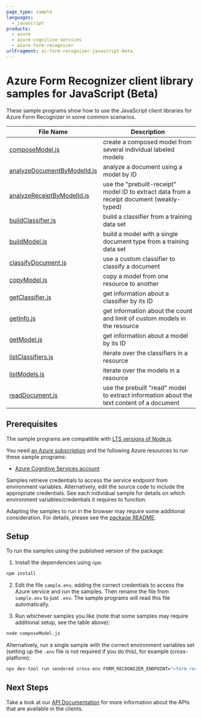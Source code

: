 ```yaml
---
page_type: sample
languages:
  - javascript
products:
  - azure
  - azure-cognitive-services
  - azure-form-recognizer
urlFragment: ai-form-recognizer-javascript-beta
---
```


# Azure Form Recognizer client library samples for JavaScript (Beta)

These sample programs show how to use the JavaScript client libraries for Azure Form Recognizer in some common scenarios.

| **File Name**                                           | **Description**                                                                            |
| ------------------------------------------------------- | ------------------------------------------------------------------------------------------ |
| [composeModel.js][composemodel]                         | create a composed model from several individual labeled models                             |
| [analyzeDocumentByModelId.js][analyzedocumentbymodelid] | analyze a document using a model by ID                                                     |
| [analyzeReceiptByModelId.js][analyzereceiptbymodelid]   | use the "prebuilt-receipt" model ID to extract data from a receipt document (weakly-typed) |
| [buildClassifier.js][buildclassifier]                   | build a classifier from a training data set                                                |
| [buildModel.js][buildmodel]                             | build a model with a single document type from a training data set                         |
| [classifyDocument.js][classifydocument]                 | use a custom classifier to classify a document                                             |
| [copyModel.js][copymodel]                               | copy a model from one resource to another                                                  |
| [getClassifier.js][getclassifier]                       | get information about a classifier by its ID                                               |
| [getInfo.js][getinfo]                                   | get information about the count and limit of custom models in the resource                 |
| [getModel.js][getmodel]                                 | get information about a model by its ID                                                    |
| [listClassifiers.js][listclassifiers]                   | iterate over the classifiers in a resource                                                 |
| [listModels.js][listmodels]                             | iterate over the models in a resource                                                      |
| [readDocument.js][readdocument]                         | use the prebuilt "read" model to extract information about the text content of a document  |

## Prerequisites

The sample programs are compatible with [LTS versions of Node.js](https://github.com/nodejs/release#release-schedule).

You need [an Azure subscription][freesub] and the following Azure resources to run these sample programs:

- [Azure Cognitive Services account][createinstance_azurecognitiveservicesaccount]

Samples retrieve credentials to access the service endpoint from environment variables. Alternatively, edit the source code to include the appropriate credentials. See each individual sample for details on which environment variables/credentials it requires to function.

Adapting the samples to run in the browser may require some additional consideration. For details, please see the [package README][package].

## Setup

To run the samples using the published version of the package:

1. Install the dependencies using `npm`:

```bash
npm install
```

2. Edit the file `sample.env`, adding the correct credentials to access the Azure service and run the samples. Then rename the file from `sample.env` to just `.env`. The sample programs will read this file automatically.

3. Run whichever samples you like (note that some samples may require additional setup, see the table above):

```bash
node composeModel.js
```

Alternatively, run a single sample with the correct environment variables set (setting up the `.env` file is not required if you do this), for example (cross-platform):

```bash
npx dev-tool run vendored cross-env FORM_RECOGNIZER_ENDPOINT="<form recognizer endpoint>" FORM_RECOGNIZER_API_KEY="<form recognizer api key>" PURCHASE_ORDER_SUPPLIES_SAS_URL="<purchase order supplies sas url>" PURCHASE_ORDER_EQUIPMENT_SAS_URL="<purchase order equipment sas url>" PURCHASE_ORDER_FURNITURE_SAS_URL="<purchase order furniture sas url>" PURCHASE_ORDER_CLEANING_SUPPLIES_SAS_URL="<purchase order cleaning supplies sas url>" node composeModel.js
```

## Next Steps

Take a look at our [API Documentation][apiref] for more information about the APIs that are available in the clients.

[composemodel]: https://github.com/Azure/azure-sdk-for-js/blob/main/sdk/formrecognizer/ai-form-recognizer/samples/v4-beta/javascript/composeModel.js
[analyzedocumentbymodelid]: https://github.com/Azure/azure-sdk-for-js/blob/main/sdk/formrecognizer/ai-form-recognizer/samples/v4-beta/javascript/analyzeDocumentByModelId.js
[analyzereceiptbymodelid]: https://github.com/Azure/azure-sdk-for-js/blob/main/sdk/formrecognizer/ai-form-recognizer/samples/v4-beta/javascript/analyzeReceiptByModelId.js
[buildclassifier]: https://github.com/Azure/azure-sdk-for-js/blob/main/sdk/formrecognizer/ai-form-recognizer/samples/v4-beta/javascript/buildClassifier.js
[buildmodel]: https://github.com/Azure/azure-sdk-for-js/blob/main/sdk/formrecognizer/ai-form-recognizer/samples/v4-beta/javascript/buildModel.js
[classifydocument]: https://github.com/Azure/azure-sdk-for-js/blob/main/sdk/formrecognizer/ai-form-recognizer/samples/v4-beta/javascript/classifyDocument.js
[copymodel]: https://github.com/Azure/azure-sdk-for-js/blob/main/sdk/formrecognizer/ai-form-recognizer/samples/v4-beta/javascript/copyModel.js
[extractgeneraldocument]: https://github.com/Azure/azure-sdk-for-js/blob/main/sdk/formrecognizer/ai-form-recognizer/samples/v4-beta/javascript/extractGeneralDocument.js
[extractlayout]: https://github.com/Azure/azure-sdk-for-js/blob/main/sdk/formrecognizer/ai-form-recognizer/samples/v4-beta/javascript/extractLayout.js
[getclassifier]: https://github.com/Azure/azure-sdk-for-js/blob/main/sdk/formrecognizer/ai-form-recognizer/samples/v4-beta/javascript/getClassifier.js
[getinfo]: https://github.com/Azure/azure-sdk-for-js/blob/main/sdk/formrecognizer/ai-form-recognizer/samples/v4-beta/javascript/getInfo.js
[getmodel]: https://github.com/Azure/azure-sdk-for-js/blob/main/sdk/formrecognizer/ai-form-recognizer/samples/v4-beta/javascript/getModel.js
[listclassifiers]: https://github.com/Azure/azure-sdk-for-js/blob/main/sdk/formrecognizer/ai-form-recognizer/samples/v4-beta/javascript/listClassifiers.js
[listmodels]: https://github.com/Azure/azure-sdk-for-js/blob/main/sdk/formrecognizer/ai-form-recognizer/samples/v4-beta/javascript/listModels.js
[readdocument]: https://github.com/Azure/azure-sdk-for-js/blob/main/sdk/formrecognizer/ai-form-recognizer/samples/v4-beta/javascript/readDocument.js
[apiref]: https://learn.microsoft.com/javascript/api/@azure/ai-form-recognizer
[freesub]: https://azure.microsoft.com/free/
[createinstance_azurecognitiveservicesaccount]: https://learn.microsoft.com/azure/cognitive-services/cognitive-services-apis-create-account
[package]: https://github.com/Azure/azure-sdk-for-js/tree/main/sdk/formrecognizer/ai-form-recognizer/README.md
